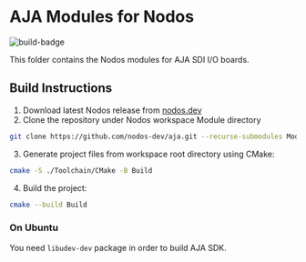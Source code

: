 # AJA Modules for Nodos

![build-badge](https://github.com/nodos-dev/aja/actions/workflows/release.yml/badge.svg)

This folder contains the Nodos modules for AJA SDI I/O boards.

## Build Instructions
1. Download latest Nodos release from [nodos.dev](https://nodos.dev)
2. Clone the repository under Nodos workspace Module directory
```bash
git clone https://github.com/nodos-dev/aja.git --recurse-submodules Module/aja-modules
```
3. Generate project files from workspace root directory using CMake:
```bash
cmake -S ./Toolchain/CMake -B Build
```
4. Build the project:
```bash
cmake --build Build
```

### On Ubuntu
You need `libudev-dev` package in order to build AJA SDK.

